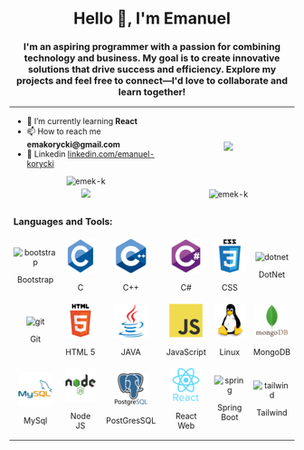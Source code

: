 <h1 align="center">Hello 👋, I'm Emanuel</h1>
<h3 align="center">I'm an aspiring programmer with a passion for combining technology and business. My goal is to create innovative solutions that drive success and efficiency. Explore my projects and feel free to connect—I'd love to collaborate and learn together!</h3>

<table border="0" align="center">
  <tr>
    <td colspan="3" align="center">
      <ul align="left">
        <li>🌱 I’m currently learning <b>React</b></li>
        <li>📫 How to reach me <b>emakorycki@gmail.com</b></li>
        <li>📌 Linkedin <a href="https://www.linkedin.com/in/emanuel-korycki-742321252/" target="blank">linkedin.com/emanuel-korycki</a></li>
      </ul>
      <img src="https://github-readme-streak-stats.herokuapp.com/?user=emek-k&" alt="emek-k" />
    </td>
    <td colspan="3" align="center">
      <img src="https://cdn.dribbble.com/users/1732368/screenshots/6553872/web_developer.gif" width="400">
    </td>
  </tr>
  <tr>
    <td colspan="3" align="center">
      <img src="https://developers.giphy.com/branch/master/static/api-512d36c09662682717108a38bbb5c57d.gif" width="400">
    </td>
    <td colspan="3" align="center">
      <img src="https://github-readme-stats.vercel.app/api/top-langs?username=emek-k&show_icons=true&locale=en&layout=compact" alt="emek-k" />
    </td>
  </tr>
  <tr>
    <td colspan="6">
      <h3 align="left">Languages and Tools:</h3>
      </td>
  </tr>
  <tr>
    <td align="center"><img src="https://cdn-icons-png.freepik.com/512/5968/5968667.png" alt="bootstrap" width="60" height="60"/><p align="center">Bootstrap</p></td>
    <td align="center"><img src="https://raw.githubusercontent.com/devicons/devicon/master/icons/c/c-original.svg" alt="c" width="60" height="60"/><p align="center">C</p></td>
    <td align="center"><img src="https://raw.githubusercontent.com/devicons/devicon/master/icons/cplusplus/cplusplus-original.svg" alt="cplusplus" width="60" height="60"/><p align="center">C++</p></td>
    <td align="center"><img src="https://raw.githubusercontent.com/devicons/devicon/master/icons/csharp/csharp-original.svg" alt="csharp" width="60" height="60"/><p align="center">C#</p></td>
    <td align="center"><img src="https://raw.githubusercontent.com/devicons/devicon/master/icons/css3/css3-original-wordmark.svg" alt="css3" width="60" height="60"/><p align="center">CSS</p></td>
    <td align="center"><img src="https://upload.wikimedia.org/wikipedia/commons/thumb/e/ee/.NET_Core_Logo.svg/2048px-.NET_Core_Logo.svg.png" alt="dotnet" width="60" height="60"/><p align="center">DotNet</p></td>
  </tr>
  <tr>
    <td align="center"><img src="https://www.vectorlogo.zone/logos/git-scm/git-scm-icon.svg" alt="git" width="60" height="60"/><p align="center">Git</p></td>
    <td align="center"><img src="https://raw.githubusercontent.com/devicons/devicon/master/icons/html5/html5-original-wordmark.svg" alt="html5" width="60" height="60"/><p align="center">HTML 5</p></td>
    <td align="center"><img src="https://raw.githubusercontent.com/devicons/devicon/master/icons/java/java-original.svg" alt="java" width="60" height="60"/><p align="center">JAVA</p></td>
    <td align="center"><img src="https://raw.githubusercontent.com/devicons/devicon/master/icons/javascript/javascript-original.svg" alt="javascript" width="60" height="60"/><p align="center">JavaScript</p></td>
    <td align="center"><img src="https://raw.githubusercontent.com/devicons/devicon/master/icons/linux/linux-original.svg" alt="linux" width="60" height="60"/><p align="center">Linux</p></td>
    <td align="center"><img src="https://raw.githubusercontent.com/devicons/devicon/master/icons/mongodb/mongodb-original-wordmark.svg" alt="mongodb" width="60" height="60"/><p align="center">MongoDB</p></td>
  </tr>
  <tr>
    <td align="center"><img src="https://raw.githubusercontent.com/devicons/devicon/master/icons/mysql/mysql-original-wordmark.svg" alt="mysql" width="60" height="60"/><p align="center">MySql</p></td>
    <td align="center"><img src="https://raw.githubusercontent.com/devicons/devicon/master/icons/nodejs/nodejs-original-wordmark.svg" alt="nodejs" width="60" height="60"/><p align="center">Node JS</p></td>
    <td align="center"><img src="https://raw.githubusercontent.com/devicons/devicon/master/icons/postgresql/postgresql-original-wordmark.svg" alt="postgresql" width="60" height="60"/><p align="center">PostGresSQL</p></td>
    <td align="center"><img src="https://raw.githubusercontent.com/devicons/devicon/master/icons/react/react-original-wordmark.svg" alt="react" width="60" height="60"/><p align="center">React Web</p></td>
    <td align="center"><img src="https://www.vectorlogo.zone/logos/springio/springio-icon.svg" alt="spring" width="60" height="60"/><p align="center">Spring Boot</p></td>
    <td align="center"><img src="https://www.vectorlogo.zone/logos/tailwindcss/tailwindcss-icon.svg" alt="tailwind" width="60" height="60"/><p align="center">Tailwind</p></td>
  </tr>
</table>
